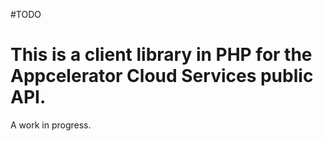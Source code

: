 #TODO

# This is a client library in PHP for the Appcelerator Cloud Services public API.

A work in progress.
